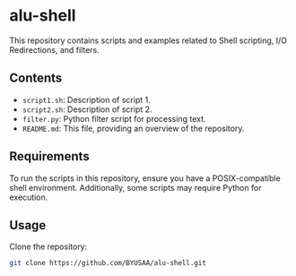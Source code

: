 # alu-shell

This repository contains scripts and examples related to Shell scripting, I/O Redirections, and filters.

## Contents

- `script1.sh`: Description of script 1.
- `script2.sh`: Description of script 2.
- `filter.py`: Python filter script for processing text.
- `README.md`: This file, providing an overview of the repository.

## Requirements

To run the scripts in this repository, ensure you have a POSIX-compatible shell environment. Additionally, some scripts may require Python for execution.

## Usage

 Clone the repository:
   ```sh
   git clone https://github.com/BYUSAA/alu-shell.git

